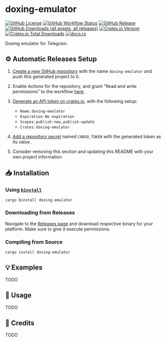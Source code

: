 # doxing-emulator

[![GitHub License](https://img.shields.io/github/license/PRO-2684/doxing-emulator?logo=opensourceinitiative)](https://github.com/PRO-2684/doxing-emulator/blob/main/LICENSE)
[![GitHub Workflow Status](https://img.shields.io/github/actions/workflow/status/PRO-2684/doxing-emulator/release.yml?logo=githubactions)](https://github.com/PRO-2684/doxing-emulator/blob/main/.github/workflows/release.yml)
[![GitHub Release](https://img.shields.io/github/v/release/PRO-2684/doxing-emulator?logo=githubactions)](https://github.com/PRO-2684/doxing-emulator/releases)
[![GitHub Downloads (all assets, all releases)](https://img.shields.io/github/downloads/PRO-2684/doxing-emulator/total?logo=github)](https://github.com/PRO-2684/doxing-emulator/releases)
[![Crates.io Version](https://img.shields.io/crates/v/doxing-emulator?logo=rust)](https://crates.io/crates/doxing-emulator)
[![Crates.io Total Downloads](https://img.shields.io/crates/d/doxing-emulator?logo=rust)](https://crates.io/crates/doxing-emulator)
[![docs.rs](https://img.shields.io/docsrs/doxing-emulator?logo=rust)](https://docs.rs/doxing-emulator)

Doxing emulator for Telegram.

## ⚙️ Automatic Releases Setup

1. [Create a new GitHub repository](https://github.com/new) with the name `doxing-emulator` and push this generated project to it.
2. Enable Actions for the repository, and grant "Read and write permissions" to the workflow [here](https://github.com/PRO-2684/doxing-emulator/settings/actions).
3. [Generate an API token on crates.io](https://crates.io/settings/tokens/new), with the following setup:

    - `Name`: `doxing-emulator`
    - `Expiration`: `No expiration`
    - `Scopes`: `publish-new`, `publish-update`
    - `Crates`: `doxing-emulator`

4. [Add a repository secret](https://github.com/PRO-2684/doxing-emulator/settings/secrets/actions/new) named `CARGO_TOKEN` with the generated token as its value.
5. Consider removing this section and updating this README with your own project information.

## 📥 Installation

### Using [`binstall`](https://github.com/cargo-bins/cargo-binstall)

```shell
cargo binstall doxing-emulator
```

### Downloading from Releases

Navigate to the [Releases page](https://github.com/PRO-2684/doxing-emulator/releases) and download respective binary for your platform. Make sure to give it execute permissions.

### Compiling from Source

```shell
cargo install doxing-emulator
```

## 💡 Examples

TODO

## 📖 Usage

TODO

## 🎉 Credits

TODO

